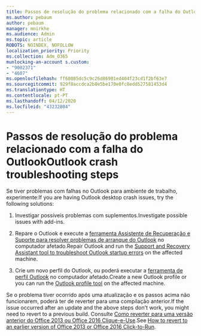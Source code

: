 ```yaml
---
title: Passos de resolução do problema relacionado com a falha do Outlook
ms.author: pebaum
author: pebaum
manager: mnirkhe
ms.audience: Admin
ms.topic: article
ROBOTS: NOINDEX, NOFOLLOW
localization_priority: Priority
ms.collection: Adm_O365
munlocking-an-account s.custom:
- "9002371"
- "4607"
ms.openlocfilehash: ff68085dc5c9c26d86981ed404f23cd1f2bf63e7
ms.sourcegitcommit: 929f8accdca2b8e5be170e0fc8edd527581453d4
ms.translationtype: HT
ms.contentlocale: pt-PT
ms.lasthandoff: 04/12/2020
ms.locfileid: "43232804"
---
```

# <a name="outlook-crash-troubleshooting-steps"></a><span data-ttu-id="71599-102">Passos de resolução do problema relacionado com a falha do Outlook</span><span class="sxs-lookup"><span data-stu-id="71599-102">Outlook crash troubleshooting steps</span></span>

<span data-ttu-id="71599-103">Se tiver problemas com falhas no Outlook para ambiente de trabalho, experimente:</span><span class="sxs-lookup"><span data-stu-id="71599-103">If you are having Outlook desktop crash issues, try the following solutions:</span></span>

1. <span data-ttu-id="71599-104">Investigar possíveis problemas com suplementos.</span><span class="sxs-lookup"><span data-stu-id="71599-104">Investigate possible issues with add-ins.</span></span>

2. <span data-ttu-id="71599-105">Repare o Outlook e execute a [ferramenta Assistente de Recuperação e Suporte para resolver problemas de arranque do Outlook](https://aka.ms/SaRA-OutlookWontStart) no computador afetado.</span><span class="sxs-lookup"><span data-stu-id="71599-105">Repair Outlook and run the [Support and Recovery Assistant tool to troubleshoot Outlook startup errors](https://aka.ms/SaRA-OutlookWontStart) on the affected machine.</span></span>

3. <span data-ttu-id="71599-106">Crie um novo perfil do Outlook, ou poderá executar a [ferramenta de perfil Outlook](https://aka.ms/SaRA-OutlookSetupProfile) no computador afetado.</span><span class="sxs-lookup"><span data-stu-id="71599-106">Create a new Outlook profile or you can run the [Outlook profile tool](https://aka.ms/SaRA-OutlookSetupProfile) on the affected machine.</span></span>

<span data-ttu-id="71599-107">Se o problema tiver ocorrido após uma atualização e os passos acima não funcionarem, poderá ter de reverter para uma compilação anterior.</span><span class="sxs-lookup"><span data-stu-id="71599-107">If the issue occurred after an update and the above steps don't work, you might need to revert to a previous build.</span></span> <span data-ttu-id="71599-108">Consulte [Como reverter para uma versão anterior do Office 2013 ou Office 2016 Clique-e-Use](https://support.microsoft.com/help/2770432).</span><span class="sxs-lookup"><span data-stu-id="71599-108">See [How to revert to an earlier version of Office 2013 or Office 2016 Click-to-Run](https://support.microsoft.com/help/2770432).</span></span>
